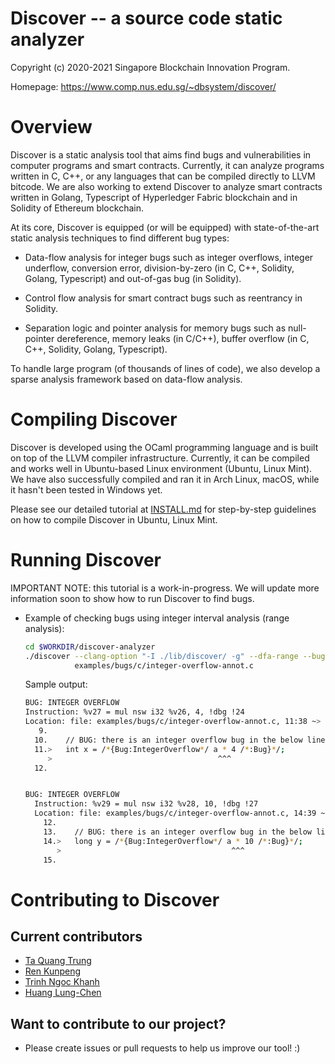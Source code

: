 Discover -- a source code static analyzer
========================================================

Copyright (c) 2020-2021 Singapore Blockchain Innovation Program.

Homepage: https://www.comp.nus.edu.sg/~dbsystem/discover/

# Overview

Discover is a static analysis tool that aims find bugs and vulnerabilities in
computer programs and smart contracts. Currently, it can analyze programs
written in C, C++, or any languages that can be compiled directly to LLVM
bitcode. We are also working to extend Discover to analyze smart contracts
written in Golang, Typescript of Hyperledger Fabric blockchain and in Solidity
of Ethereum blockchain.

At its core, Discover is equipped (or will be equipped) with state-of-the-art
static analysis techniques to find different bug types:

- Data-flow analysis for integer bugs such as integer overflows, integer
  underflow, conversion error, division-by-zero (in C, C++, Solidity, Golang,
  Typescript) and out-of-gas bug (in Solidity).

- Control flow analysis for smart contract bugs such as reentrancy in Solidity.

- Separation logic and pointer analysis for memory bugs such as null-pointer
  dereference, memory leaks (in C/C++), buffer overflow (in C, C++, Solidity,
  Golang, Typescript).

To handle large program (of thousands of lines of code), we also develop a
sparse analysis framework based on data-flow analysis.

# Compiling Discover

Discover is developed using the OCaml programming language and is built on top
of the LLVM compiler infrastructure. Currently, it can be compiled and works
well in Ubuntu-based Linux environment (Ubuntu, Linux Mint). We have also
successfully compiled and ran it in Arch Linux, macOS, while it hasn't been
tested in Windows yet.

Please see our detailed tutorial at [INSTALL.md](INSTALL.md) for step-by-step guidelines
on how to compile Discover in Ubuntu, Linux Mint.

# Running Discover

IMPORTANT NOTE: this tutorial is a work-in-progress. We will update more
information soon to show how to run Discover to find bugs.

- Example of checking bugs using integer interval analysis (range analysis):

  ``` sh
  cd $WORKDIR/discover-analyzer
  ./discover --clang-option "-I ./lib/discover/ -g" --dfa-range --bug-all \
             examples/bugs/c/integer-overflow-annot.c
  ```

  Sample output:

  ```sh
  BUG: INTEGER OVERFLOW
  Instruction: %v27 = mul nsw i32 %v26, 4, !dbg !24
  Location: file: examples/bugs/c/integer-overflow-annot.c, 11:38 ~> 11:38
     9.
    10.    // BUG: there is an integer overflow bug in the below line
    11.>   int x = /*{Bug:IntegerOverflow*/ a * 4 /*:Bug}*/;
       >                                     ^^^
    12.


  BUG: INTEGER OVERFLOW
    Instruction: %v29 = mul nsw i32 %v28, 10, !dbg !27
    Location: file: examples/bugs/c/integer-overflow-annot.c, 14:39 ~> 14:39
      12.
      13.    // BUG: there is an integer overflow bug in the below line
      14.>   long y = /*{Bug:IntegerOverflow*/ a * 10 /*:Bug}*/;
         >                                      ^^^
      15.
  ```

# Contributing to Discover

## Current contributors

- [Ta Quang Trung](https://github.com/taquangtrung/)
- [Ren Kunpeng](https://github.com/kunpengren)
- [Trinh Ngoc Khanh](https://github.com/tnkhanh)
- [Huang Lung-Chen](https://github.com/lung21)

## Want to contribute to our project?

- Please create issues or pull requests to help us improve our tool! :)

